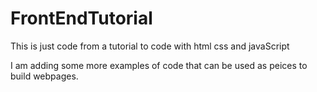 # FrontEndTutorial
This is just code from a tutorial to code with html css and javaScript

I am adding some more examples of code that can be used as peices to build webpages.
